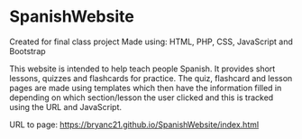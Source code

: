 # SpanishWebsite

Created for final class project
Made using: HTML, PHP, CSS, JavaScript and Bootstrap

This website is intended to help teach people Spanish. It provides short lessons, quizzes and flashcards for practice. 
The quiz, flashcard and lesson pages are made using templates which then have the information filled in depending on which section/lesson the user clicked and this is tracked using the URL and JavaScript.

URL to page:
https://bryanc21.github.io/SpanishWebsite/index.html
